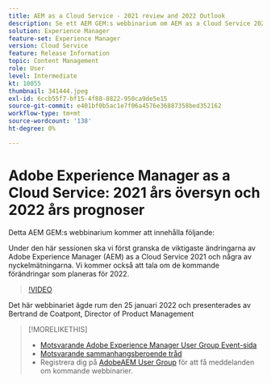 ```yaml
---
title: AEM as a Cloud Service - 2021 review and 2022 Outlook
description: Se ett AEM GEM:s webbinarium om AEM as a Cloud Service 2021. Få även en översikt över vad som finns i butik för 2022.
solution: Experience Manager
feature-set: Experience Manager
version: Cloud Service
feature: Release Information
topic: Content Management
role: User
level: Intermediate
kt: 10055
thumbnail: 341444.jpeg
exl-id: 6ccb55f7-bf15-4f88-8822-950ca9de5e15
source-git-commit: e401bf0b5ac1e7f06a4576e36887358bed352162
workflow-type: tm+mt
source-wordcount: '138'
ht-degree: 0%

---
```


# Adobe Experience Manager as a Cloud Service: 2021 års översyn och 2022 års prognoser

Detta AEM GEM:s webbinarium kommer att innehålla följande:

Under den här sessionen ska vi först granska de viktigaste ändringarna av Adobe Experience Manager (AEM) as a Cloud Service 2021 och några av nyckelmätningarna. Vi kommer också att tala om de kommande förändringar som planeras för 2022.

>[!VIDEO](https://video.tv.adobe.com/v/341444/?quality=12&learn=on)

Det här webbinariet ägde rum den 25 januari 2022 och presenterades av Bertrand de Coatpont, Director of Product Management

>[!MORELIKETHIS]
>
>* [Motsvarande Adobe Experience Manager User Group Event-sida](https://experienceleaguecommunities.adobe.com/t5/adobe-experience-manager-blogs/aem-gems-adobe-experience-manager-aem-as-a-cloud-service-2021/ba-p/437266)
>* [Motsvarande sammanhangsberoende tråd](https://adobe.ly/3rqbSOz)
>* Registrera dig på [AdobeAEM User Group](https://aem-augs.adobe.com/) för att få meddelanden om kommande webbinarier.

